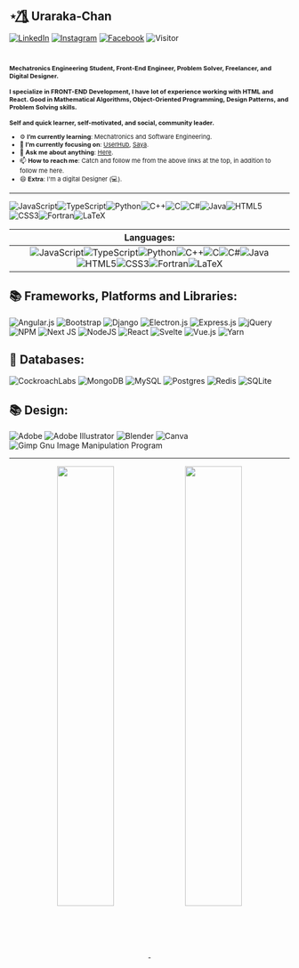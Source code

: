 ## ⋆˚🌺⃤ Uraraka-Chan
<a href="https://www.linkedin.com/in/jorge-garcia-6a8210229/" target="_blank"><img src="https://img.shields.io/badge/LinkedIn-%230077B5.svg?&style=flat-square&logo=linkedin&logoColor=white" alt="LinkedIn"></a>
<a href="https://www.instagram.com/jorgydev" target="_blank"><img src="https://img.shields.io/badge/Instagram-%23E4405F.svg?&style=flat-square&logo=instagram&logoColor=white" alt="Instagram"></a>
<a href="https://www.facebook.com/jorgeadolfo.garciagarcia/" target="_blank"><img src="https://img.shields.io/badge/Facebook-%231877F2.svg?&style=flat-square&logo=facebook&logoColor=white" alt="Facebook"></a>
![Visitor](https://komarev.com/ghpvc/?username=Uraraka-Chan&style=flat-square)

<div align=center>
    <div align=left style="font-size:11px;">
        <br>
        <p>
            <strong>
                Mechatronics Engineering Student, Front-End Engineer, Problem Solver, Freelancer, and Digital Designer.<br><br>
                I specialize in FRONT-END Development, I have lot of experience working with HTML and React. Good in Mathematical Algorithms, Object-Oriented Programming, Design Patterns, and Problem Solving skills.<br><br>
                Self and quick learner, self-motivated, and social, community leader.
            </strong>
        </p>
        <ul>
            <li>⚙️ <b>I’m currently learning</b>: Mechatronics and Software Engineering.</li>
            <li>🎯 <b>I’m currently focusing on</b>: <a href="https://uhub.gg/">UserHub</a>, <a href="https://saya.gg/">Saya</a>.</li>
            <li>💬 <b>Ask me about anything</b>: <a href="https://github.com/uraraka-chan/uraraka-chan/issues">Here</a>.</li>
            <li>📫 <b>How to reach me</b>: Catch and follow me from the above links at the top, in addition to follow me here.</li>
            <li>😄 <b>Extra</b>: I'm a digital Designer (💻).</li>
        </ul>
    </div>
</div>

------
![JavaScript](https://img.shields.io/badge/javascript-%23323330.svg?style=for-the-badge&logo=javascript&logoColor=%23F7DF1E)![TypeScript](https://img.shields.io/badge/typescript-%23007ACC.svg?style=for-the-badge&logo=typescript&logoColor=white)![Python](https://img.shields.io/badge/python-3670A0?style=for-the-badge&logo=python&logoColor=ffdd54)![C++](https://img.shields.io/badge/c++-%2300599C.svg?style=for-the-badge&logo=c%2B%2B&logoColor=white)![C](https://img.shields.io/badge/c-%2300599C.svg?style=for-the-badge&logo=c&logoColor=white)![C#](https://img.shields.io/badge/c%23-%23239120.svg?style=for-the-badge&logo=c-sharp&logoColor=white)![Java](https://img.shields.io/badge/java-%23ED8B00.svg?style=for-the-badge&logo=java&logoColor=white)![HTML5](https://img.shields.io/badge/html5-%23E34F26.svg?style=for-the-badge&logo=html5&logoColor=white)![CSS3](https://img.shields.io/badge/css3-%231572B6.svg?style=for-the-badge&logo=css3&logoColor=white)![Fortran](https://img.shields.io/badge/Fortran-%23734F96.svg?style=for-the-badge&logo=fortran&logoColor=white)![LaTeX](https://img.shields.io/badge/latex-%23008080.svg?style=for-the-badge&logo=latex&logoColor=white)         

|                                                         Languages:                                                        |
|:----------------------------------------------------------------------------------------------------------------------------:|
| ![JavaScript](https://img.shields.io/badge/javascript-%23323330.svg?style=for-the-badge&logo=javascript&logoColor=%23F7DF1E)![TypeScript](https://img.shields.io/badge/typescript-%23007ACC.svg?style=for-the-badge&logo=typescript&logoColor=white)![Python](https://img.shields.io/badge/python-3670A0?style=for-the-badge&logo=python&logoColor=ffdd54)![C++](https://img.shields.io/badge/c++-%2300599C.svg?style=for-the-badge&logo=c%2B%2B&logoColor=white)![C](https://img.shields.io/badge/c-%2300599C.svg?style=for-the-badge&logo=c&logoColor=white)![C#](https://img.shields.io/badge/c%23-%23239120.svg?style=for-the-badge&logo=c-sharp&logoColor=white)![Java](https://img.shields.io/badge/java-%23ED8B00.svg?style=for-the-badge&logo=java&logoColor=white)![HTML5](https://img.shields.io/badge/html5-%23E34F26.svg?style=for-the-badge&logo=html5&logoColor=white)![CSS3](https://img.shields.io/badge/css3-%231572B6.svg?style=for-the-badge&logo=css3&logoColor=white)![Fortran](https://img.shields.io/badge/Fortran-%23734F96.svg?style=for-the-badge&logo=fortran&logoColor=white)![LaTeX](https://img.shields.io/badge/latex-%23008080.svg?style=for-the-badge&logo=latex&logoColor=white) | 
 

## 📚 Frameworks, Platforms and Libraries:
![Angular.js](https://img.shields.io/badge/angular.js-%23E23237.svg?style=for-the-badge&logo=angularjs&logoColor=white)
![Bootstrap](https://img.shields.io/badge/bootstrap-%23563D7C.svg?style=for-the-badge&logo=bootstrap&logoColor=white)
![Django](https://img.shields.io/badge/django-%23092E20.svg?style=for-the-badge&logo=django&logoColor=white)
![Electron.js](https://img.shields.io/badge/Electron-191970?style=for-the-badge&logo=Electron&logoColor=white)
![Express.js](https://img.shields.io/badge/express.js-%23404d59.svg?style=for-the-badge&logo=express&logoColor=%2361DAFB)
![jQuery](https://img.shields.io/badge/jquery-%230769AD.svg?style=for-the-badge&logo=jquery&logoColor=white)
![NPM](https://img.shields.io/badge/NPM-%23000000.svg?style=for-the-badge&logo=npm&logoColor=white)
![Next JS](https://img.shields.io/badge/Next-black?style=for-the-badge&logo=next.js&logoColor=white)
![NodeJS](https://img.shields.io/badge/node.js-6DA55F?style=for-the-badge&logo=node.js&logoColor=white)
![React](https://img.shields.io/badge/react-%2320232a.svg?style=for-the-badge&logo=react&logoColor=%2361DAFB)
![Svelte](https://img.shields.io/badge/svelte-%23f1413d.svg?style=for-the-badge&logo=svelte&logoColor=white)
![Vue.js](https://img.shields.io/badge/vuejs-%2335495e.svg?style=for-the-badge&logo=vuedotjs&logoColor=%234FC08D)
![Yarn](https://img.shields.io/badge/yarn-%232C8EBB.svg?style=for-the-badge&logo=yarn&logoColor=white)

## 💾 Databases:
![CockroachLabs](https://img.shields.io/badge/Cockroach%20Labs-6933FF?style=for-the-badge&logo=Cockroach%20Labs&logoColor=white)
![MongoDB](https://img.shields.io/badge/MongoDB-%234ea94b.svg?style=for-the-badge&logo=mongodb&logoColor=white)
![MySQL](https://img.shields.io/badge/mysql-%2300f.svg?style=for-the-badge&logo=mysql&logoColor=white)
![Postgres](https://img.shields.io/badge/postgres-%23316192.svg?style=for-the-badge&logo=postgresql&logoColor=white)
![Redis](https://img.shields.io/badge/redis-%23DD0031.svg?style=for-the-badge&logo=redis&logoColor=white)
![SQLite](https://img.shields.io/badge/sqlite-%2307405e.svg?style=for-the-badge&logo=sqlite&logoColor=white)

## 📚 Design:
![Adobe](https://img.shields.io/badge/adobe-%23FF0000.svg?style=for-the-badge&logo=adobe&logoColor=white)
![Adobe Illustrator](https://img.shields.io/badge/adobe%20illustrator-%23FF9A00.svg?style=for-the-badge&logo=adobe%20illustrator&logoColor=white)
![Blender](https://img.shields.io/badge/blender-%23F5792A.svg?style=for-the-badge&logo=blender&logoColor=white)
![Canva](https://img.shields.io/badge/Canva-%2300C4CC.svg?style=for-the-badge&logo=Canva&logoColor=white)
![Gimp Gnu Image Manipulation Program](https://img.shields.io/badge/Gimp-657D8B?style=for-the-badge&logo=gimp&logoColor=FFFFFF)

------

<div align=center>
    <a href="https://github.com/Uraraka-Chan/github-readme-stats">
    <img align="center" width="45%" src="https://github-readme-stats.vercel.app/api/top-langs/?username=Uraraka-Chan&theme=radical&layout=compact&border_radius=25&hide_border=true" />
    </a>
    <a href="https://github.com/Uraraka-Chan/github-readme-stats">
        <img align="center" width="45%" src="https://github-readme-stats.vercel.app/api?username=Uraraka-Chan&show_icons=true&theme=radical&border_radius=25&hide_border=true" />
    </a>
</div>

